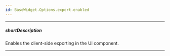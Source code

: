 ```yaml
---
id: BaseWidget.Options.export.enabled
---
```

---
##### shortDescription
Enables the client-side exporting in the UI component.

---
